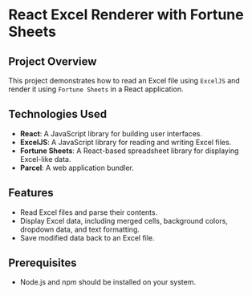 # React Excel Renderer with Fortune Sheets

## Project Overview

This project demonstrates how to read an Excel file using `ExcelJS` and render it using `Fortune Sheets` in a React application.

## Technologies Used

- **React**: A JavaScript library for building user interfaces.
- **ExcelJS**: A JavaScript library for reading and writing Excel files.
- **Fortune Sheets**: A React-based spreadsheet library for displaying Excel-like data.
- **Parcel**: A web application bundler.

## Features

- Read Excel files and parse their contents.
- Display Excel data, including merged cells, background colors, dropdown data, and text formatting.
- Save modified data back to an Excel file.

## Prerequisites

- Node.js and npm should be installed on your system.


